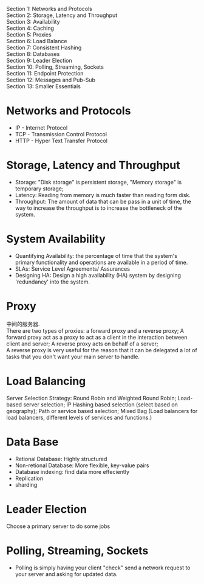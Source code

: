 Section 1: Networks and Protocols      
Section 2: Storage, Latency and Throughput      
Section 3: Availability      
Section 4: Caching      
Section 5: Proxies      
Section 6: Load Balance      
Section 7: Consistent Hashing      
Section 8: Databases      
Section 9: Leader Election      
Section 10: Polling, Streaming, Sockets      
Section 11: Endpoint Protection      
Section 12: Messages and Pub-Sub       
Section 13: Smaller Essentials       

# Networks and Protocols       
* IP - Internet Protocol
* TCP - Transmission Control Protocol      
* HTTP - Hyper Text Transfer Protocol      

# Storage, Latency and Throughput      
* Storage: "Disk storage" is persistent storage, "Memory storage" is temporary storage;      
* Latency: Reading from memory is much faster than reading form disk.      
* Throughput: The amount of data that can be pass in a unit of time, the way to increase the throughput is to increase the bottleneck of the system.           

# System Availability            
* Quantifying Availability: the percentage of time that the system's primary functionality and operations are available in a period of time.     
* SLAs: Service Level Agreements/ Assurances      
* Designing HA: Design a high availability (HA) system by designing 'redundancy' into the system.      

# Proxy
中间的服务器.     
There are two types of proxies: a forward proxy and a reverse proxy; A forward proxy act as a proxy to act as a client in the interaction between client and server;
A reverse proxy acts on behalf of a server;      
A reverse proxy is very useful for the reason that it can be delegated a lot of tasks that you don't want your main server to handle.      

# Load Balancing
Server Selection Strategy: Round Robin and Weighted Round Robin; Load-based server selection; IP Hashing based selection (select based on geography); Path or service based selection; Mixed Bag (Load balancers for load balancers, different levels of services and functions.)

# Data Base
* Retional Database: Highly structured
* Non-retional Database: More flexible, key-value pairs      
* Database indexing: find data more effeciently      
* Replication
* sharding      

# Leader Election
Choose a primary server to do some jobs      

# Polling, Streaming, Sockets      
* Polling is simply having your client "check" send a network request to your server and asking for updated data.      

